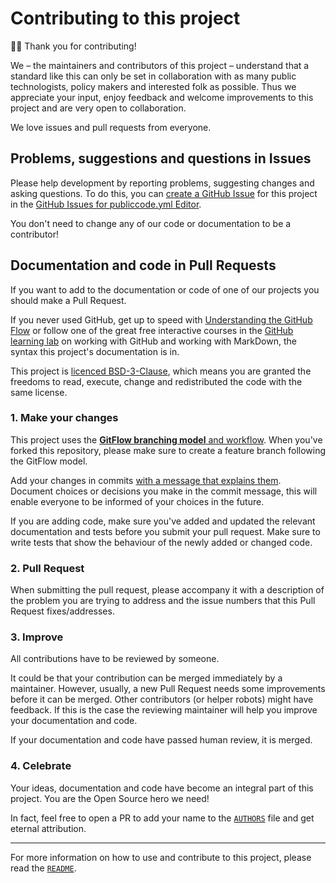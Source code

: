 # Contributing to this project

🙇‍♀️ Thank you for contributing!

We – the maintainers and contributors of this project – understand that
a standard like this can only be set in collaboration with as many public
technologists, policy makers and interested folk as possible. Thus we
appreciate your input, enjoy feedback and welcome improvements to this project
and are very open to collaboration.

We love issues and pull requests from everyone.

## Problems, suggestions and questions in Issues

Please help development by reporting problems, suggesting changes and asking
questions. To do this, you can [create a GitHub
Issue](https://help.github.com/articles/creating-an-issue/) for this project in
the [GitHub Issues for
  publiccode.yml Editor](https://github.com/teamdigitale/security-awareness/issues).

You don't need to change any of our code or documentation to be a contributor!

## Documentation and code in Pull Requests

If you want to add to the documentation or code of one of our projects you
should make a Pull Request. 

If you never used GitHub, get up to speed with [Understanding the GitHub
Flow](https://guides.github.com/introduction/flow/) or follow one of the great
free interactive courses in the [GitHub learning lab](https://lab.github.com/)
on working with GitHub and working with MarkDown, the syntax this project's
documentation is in.

This project is [licenced BSD-3-Clause](LICENSE), which means you are
granted the freedoms to read, execute, change and redistributed the code with
the same license. 

### 1. Make your changes

This project uses the [**GitFlow branching model** and
workflow](http://nvie.com/posts/a-successful-git-branching-model/). When you've
forked this repository, please make sure to create a feature branch following
the GitFlow model.

Add your changes in commits [with a message that explains
them](https://robots.thoughtbot.com/5-useful-tips-for-a-better-commit-message).
Document choices or decisions you make in the commit message, this will enable
everyone to be informed of your choices in the future.

If you are adding code, make sure you've added and updated the relevant
documentation and tests before you submit your pull request. Make sure to write
tests that show the behaviour of the newly added or changed code.

### 2. Pull Request

When submitting the pull request, please accompany it with a description of the
problem you are trying to address and the issue numbers that this Pull Request
fixes/addresses.

### 3. Improve

All contributions have to be reviewed by someone.

It could be that your contribution can be merged immediately by a maintainer.
However, usually, a new Pull Request needs some improvements before it can be
merged. Other contributors (or helper robots) might have feedback. If this is
the case the reviewing maintainer will help you improve your documentation and
code.

If your documentation and code have passed human review, it is merged.

### 4. Celebrate

Your ideas, documentation and code have become an integral part of this
project. You are the Open Source hero we need! 

In fact, feel free to open a PR to add your name to the [`AUTHORS`](AUTHORS.md)
file and get eternal attribution.

---

For more information on how to use and contribute to this project, please read
the [`README`](README.md).
